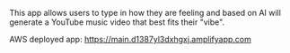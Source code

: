 This app allows users to type in how they are feeling and based on AI will generate a YouTube music video that best fits their "vibe".

AWS deployed app: https://main.d1387yl3dxhgxj.amplifyapp.com
